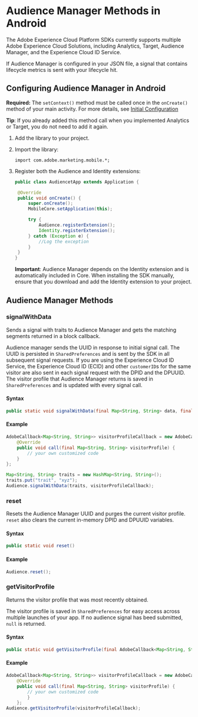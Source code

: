 # Audience Manager Methods in Android

The Adobe Experience Cloud Platform SDKs currently supports multiple Adobe Experience Cloud Solutions, including Analytics, Target, Audience Manager, and the Experience Cloud ID Service.

If Audience Manager is configured in your JSON file, a signal that contains lifecycle metrics is sent with your lifecycle hit.

## Configuring Audience Manager in Android

**Required:** The `setContext()` method must be called once in the `onCreate()` method of your main activity. For more details, see [Initial Configuration](../sdk-core/configuration-methods-in-android.md)

**Tip**: If you already added this method call when you implemented Analytics or Target, you do not need to add it again.

1. Add the library to your project.
2. Import the library:

   `import com.adobe.marketing.mobile.*;`

3. Register both the Audience and Identity extensions:

   ```java
   public class AudiencetApp extends Application {
   
    @Override
    public void onCreate() {
        super.onCreate();
        MobileCore.setApplication(this);
   
        try {
            Audience.registerExtension();
            Identity.registerExtension();
        } catch (Exception e) {
            //Log the exception
        }
    }
   } 
   ```

   **Important**: Audience Manager depends on the Identity extension and is automatically included in Core. When installing the SDK manually, ensure that you download and add the Identity extension to your project.

## Audience Manager Methods

### signalWithData

Sends a signal with traits to Audience Manager and gets the matching segments returned in a block callback.

Audience manager sends the UUID in response to initial signal call. The UUID is persisted in `SharedPreferences` and is sent by the SDK in all subsequent signal requests. If you are using the Experience Cloud ID Service, the Experience Cloud ID \(ECID\) and other `customerID`s for the same visitor are also sent in each signal request with the DPID and the DPUUID. The visitor profile that Audience Manager returns is saved in `SharedPreferences` and is updated with every signal call.

#### Syntax

```java
public static void signalWithData(final Map<String, String> data, final AdobeCallback<Map<String, String>> callback)
```

#### Example

```java
AdobeCallback<Map<String, String>> visitorProfileCallback = new AdobeCallback<Map<String, String>>() {
    @Override
    public void call(final Map<String, String> visitorProfile) {
        // your own customized code
    }
};

Map<String, String> traits = new HashMap<String, String>();
traits.put("trait", "xyz");
Audience.signalWithData(traits, visitorProfileCallback);
```

### reset

Resets the Audience Manager UUID and purges the current visitor profile. `reset` also clears the current in-memory DPID and DPUUID variables.

#### Syntax

```java
public static void reset()
```

#### Example

```java
Audience.reset();
```

### getVisitorProfile

Returns the visitor profile that was most recently obtained.

The visitor profile is saved in `SharedPreferences` for easy access across multiple launches of your app. If no audience signal has beed submitted, `null` is returned.

#### Syntax

```java
public static void getVisitorProfile(final AdobeCallback<Map<String, String>> adobeCallback)
```

#### Example

```java
AdobeCallback<Map<String, String>> visitorProfileCallback = new AdobeCallback<Map<String, String>>() {
    @Override
    public void call(final Map<String, String> visitorProfile) {
        // your own customized code
        }
    };
Audience.getVisitorProfile(visitorProfileCallback);
```

